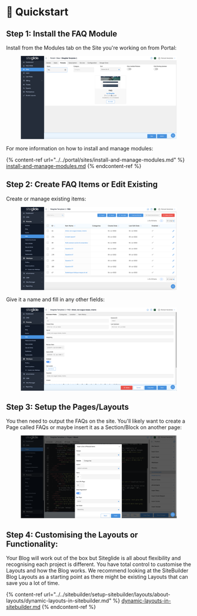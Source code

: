 # 🚀 Quickstart

## Step 1: Install the FAQ Module

Install from the Modules tab on the Site you're working on from Portal:

<figure><img src="../../.gitbook/assets/Siteglide-Modules-Core-FAQ-Install.png" alt=""><figcaption></figcaption></figure>

For more information on how to install and manage modules:

{% content-ref url="../../portal/sites/install-and-manage-modules.md" %}
[install-and-manage-modules.md](../../portal/sites/install-and-manage-modules.md)
{% endcontent-ref %}

## Step 2: Create FAQ Items or Edit Existing

Create or manage existing items:

<figure><img src="../../.gitbook/assets/Siteglide-Modules-Core-FAQ-List.png" alt=""><figcaption></figcaption></figure>

Give it a name and fill in any other fields:

<figure><img src="../../.gitbook/assets/Siteglide-Modules-Core-FAQ-Create.png" alt=""><figcaption></figcaption></figure>

## Step 3: Setup the Pages/Layouts

You then need to output the FAQs on the site. You'll likely want to create a Page called FAQs or maybe insert it as a Section/Block on another page:

<figure><img src="../../.gitbook/assets/Siteglide-Modules-Core-FAQ-Insert.png" alt=""><figcaption></figcaption></figure>

## Step 4: Customising the Layouts or Functionality:

Your Blog will work out of the box but Siteglide is all about flexibility and recognising each project is different. You have total control to customise the Layouts and how the Blog works. We recommend looking at the SiteBuilder Blog Layouts as a starting point as there might be existing Layouts that can save you a lot of time.

{% content-ref url="../../sitebuilder/setup-sitebuilder/layouts/about-layouts/dynamic-layouts-in-sitebuilder.md" %}
[dynamic-layouts-in-sitebuilder.md](../../sitebuilder/setup-sitebuilder/layouts/about-layouts/dynamic-layouts-in-sitebuilder.md)
{% endcontent-ref %}
